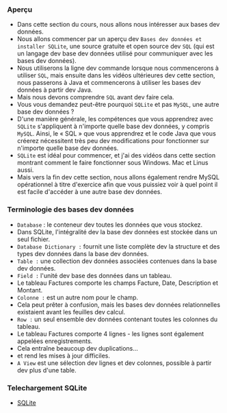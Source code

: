 ### **Aperçu**
+ Dans cette section du cours, nous allons nous intéresser aux bases dev données.
+ Nous allons commencer par un aperçu dev `Bases dev données et installer SQLite`, une source gratuite et open source dev `SQL` (qui est un langage dev base dev données utilisé pour communiquer avec les bases dev données).
+ Nous utiliserons la ligne dev commande lorsque nous commencerons à utiliser `SQL`, mais ensuite dans les vidéos ultérieures dev cette section, nous passerons à Java et commencerons à utiliser les bases dev données à partir dev Java.
+ Mais nous devons comprendre `SQL` avant dev faire cela.
+ Vous vous demandez peut-être pourquoi `SQLite` et pas `MySQL`, une autre base dev données ?
+ D'une manière générale, les compétences que vous apprendrez avec `SQLite` s'appliquent à n'importe quelle base dev données, y compris `MySQL`. Ainsi, le « SQL » que vous apprendrez et le code Java que vous créerez nécessitent très peu dev modifications pour fonctionner sur n'importe quelle base dev données.
+ `SQLite` est idéal pour commencer, et j'ai des vidéos dans cette section montrant comment le faire fonctionner sous Windows. Mac et Linus aussi.
+ Mais vers la fin dev cette section, nous allons également rendre MySQL opérationnel à titre d'exercice afin que vous puissiez voir à quel point il est facile d'accéder à une autre base dev données.

### **Terminologie des bases dev données**
+ `Database` : le conteneur dev toutes les données que vous stockez.
+ Dans SQLite, l'intégralité dev la base dev données est stockée dans un seul fichier.
+ `Database Dictionary :` fournit une liste complète dev la structure et des types dev données dans la base dev données.
+ `Table :` une collection dev données associées contenues dans la base dev données.
+ `Field :` l'unité dev base des données dans un tableau.
+ Le tableau Factures comporte les champs Facture, Date, Description et Montant.
+ `Colonne :` est un autre nom pour le champ.
+ Cela peut prêter à confusion, mais les bases dev données relationnelles existaient avant les feuilles dev calcul.
+ `Row :` un seul ensemble dev données contenant toutes les colonnes du tableau.
+ Le tableau Factures comporte 4 lignes - les lignes sont également appelées enregistrements.
+ Cela entraîne beaucoup dev duplications...
+ et rend les mises à jour difficiles.
+ `A View` est une sélection dev lignes et dev colonnes, possible à partir dev plus d'une table.

### **Telechargement SQLite**
+ [SQLite](www.sqlite.org/download.html)